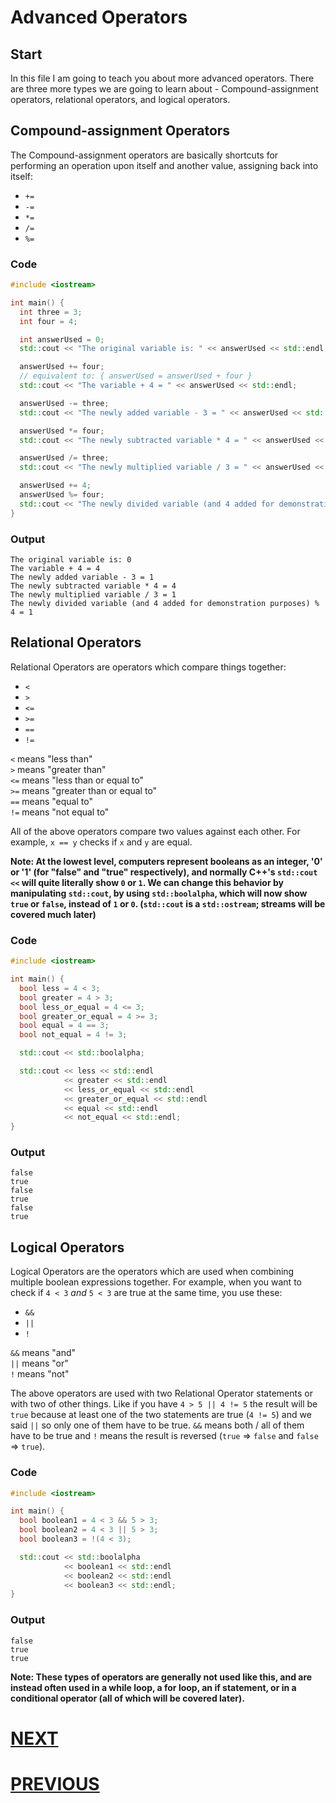 # Advanced Operators

## Start

In this file I am going to teach you about more advanced operators. There are three more types we are going to learn about - Compound-assignment operators, relational operators, and logical operators.

## Compound-assignment Operators

The Compound-assignment operators are basically shortcuts for performing an operation upon itself and another value, assigning back into itself:

- `+=`
- `-=`
- `*=`
- `/=`
- `%=`

### Code

```cpp
#include <iostream>

int main() {
  int three = 3;
  int four = 4;

  int answerUsed = 0;
  std::cout << "The original variable is: " << answerUsed << std::endl;

  answerUsed += four;
  // equivalent to: { answerUsed = answerUsed + four }
  std::cout << "The variable + 4 = " << answerUsed << std::endl;

  answerUsed -= three;
  std::cout << "The newly added variable - 3 = " << answerUsed << std::endl;

  answerUsed *= four;
  std::cout << "The newly subtracted variable * 4 = " << answerUsed << std::endl;

  answerUsed /= three;
  std::cout << "The newly multiplied variable / 3 = " << answerUsed << std::endl;

  answerUsed += 4;
  answerUsed %= four;
  std::cout << "The newly divided variable (and 4 added for demonstration purposes) % 4 = " << answerUsed << std::endl;
}
```

### Output

```shell
The original variable is: 0
The variable + 4 = 4
The newly added variable - 3 = 1
The newly subtracted variable * 4 = 4
The newly multiplied variable / 3 = 1
The newly divided variable (and 4 added for demonstration purposes) % 4 = 1
```

## Relational Operators

Relational Operators are operators which compare things together:

- `<`
- `>`
- `<=`
- `>=`
- `==`
- `!=`

`<` means "less than" \
`>` means "greater than" \
`<=` means "less than or equal to" \
`>=` means "greater than or equal to" \
`==` means "equal to" \
`!=` means "not equal to"

All of the above operators compare two values against each other. For example, `x == y` checks if `x` and `y` are equal.

**Note: At the lowest level, computers represent booleans as an integer, '0' or '1' (for "false" and "true" respectively), and normally C++'s `std::cout <<` will quite literally show `0` or `1`. We can change this behavior by manipulating `std::cout`, by using `std::boolalpha`, which will now show `true` or `false`, instead of `1` or `0`. (`std::cout` is a `std::ostream`; streams will be covered much later)**

### Code

```cpp
#include <iostream>

int main() {
  bool less = 4 < 3;
  bool greater = 4 > 3;
  bool less_or_equal = 4 <= 3;
  bool greater_or_equal = 4 >= 3;
  bool equal = 4 == 3;
  bool not_equal = 4 != 3;

  std::cout << std::boolalpha;

  std::cout << less << std::endl
            << greater << std::endl
            << less_or_equal << std::endl
            << greater_or_equal << std::endl
            << equal << std::endl
            << not_equal << std::endl;
}
```

### Output

```shell
false
true
false
true
false
true
```

## Logical Operators

Logical Operators are the operators which are used when combining multiple boolean expressions together. For example, when you want to check if `4 < 3` _and_ `5 < 3` are true at the same time, you use these:

- `&&`
- `||`
- `!`

`&&` means "and" \
`||` means "or" \
`!` means "not"

The above operators are used with two Relational Operator statements or with two of other things. Like if you have `4 > 5 || 4 != 5` the result will be `true` because at least one of the two statements are true (`4 != 5`) and we said `||` so only one of them have to be true. `&&` means both / all of them have to be true and `!` means the result is reversed (`true` => `false` and `false` => `true`).

### Code

```cpp
#include <iostream>

int main() {
  bool boolean1 = 4 < 3 && 5 > 3;
  bool boolean2 = 4 < 3 || 5 > 3;
  bool boolean3 = !(4 < 3);

  std::cout << std::boolalpha
            << boolean1 << std::endl
            << boolean2 << std::endl
            << boolean3 << std::endl;
}
```

### Output

```shell
false
true
true
```

**Note: These types of operators are generally not used like this, and are instead often used in a while loop, a for loop, an if statement, or in a conditional operator (all of which will be covered later).**

# [NEXT]()

# [PREVIOUS](3.%20Operators.md)

